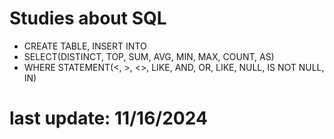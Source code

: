 # Studies about SQL
- CREATE TABLE, INSERT INTO
- SELECT(DISTINCT, TOP, SUM, AVG, MIN, MAX, COUNT, AS)
- WHERE STATEMENT(<, >, <>, LIKE, AND, OR, LIKE, NULL, IS NOT NULL, IN)

# last update: 11/16/2024
